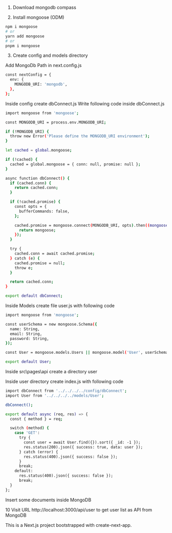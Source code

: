 1. Download mongodb compass

2. Install mongoose (ODM)

```bash
npm i mongoose
# or
yarn add mongoose
# or
pnpm i mongoose
```

3. Create config and models directory

Add MongoDb Path in next.config.js

```bash
const nextConfig = {
  env: {
    MONGODB_URI: 'mongodb',
  },
};

```

Inside config create dbConnect.js Write following code inside dbConnect.js

```bash
import mongoose from 'mongoose';

const MONGODB_URI = process.env.MONGODB_URI;

if (!MONGODB_URI) {
  throw new Error('Please define the MONGODB_URI environment');
}

let cached = global.mongoose;

if (!cached) {
  cached = global.mongoose = { conn: null, promise: null };
}

async function dbConnect() {
  if (cached.conn) {
    return cached.conn;
  }

  if (!cached.promise) {
    const opts = {
      bufferCommands: false,
    };

    cached.promise = mongoose.connect(MONGODB_URI, opts).then((mongoose) => {
      return mongoose;
    });
  }

  try {
    cached.conn = await cached.promise;
  } catch (e) {
    cached.promise = null;
    throw e;
  }

  return cached.conn;
}

export default dbConnect;

```

Inside Models create file user.js with following code

```bash
import mongoose from 'mongoose';

const userSchema = new mongoose.Schema({
  name: String,
  email: String,
  password: String,
});

const User = mongoose.models.Users || mongoose.model('User', userSchema);

export default User;

```

Inside src\pages\api create a directory user

Inside user directory create index.js with following code

```bash
import dbConnect from '../../../../config/dbConnect';
import User from '../../../../models/User';

dbConnect();

export default async (req, res) => {
  const { method } = req;

  switch (method) {
    case 'GET':
      try {
        const user = await User.find({}).sort({ _id: -1 });
        res.status(200).json({ success: true, data: user });
      } catch (error) {
        res.status(400).json({ success: false });
      }
      break;
    default:
      res.status(400).json({ success: false });
      break;
  }
};

```

Insert some documents inside MongoDB

10 Visit URL http://localhost:3000/api/user to get user list as API from MongoDB

This is a Next.js project bootstrapped with create-next-app.
